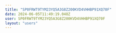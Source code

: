 ```yaml
---
title: "SP0FRWT9TYM23YQ5A3G8Z200KVD4VHHBP91XQ70F"
date: 2024-06-05T11:49:19.048Z
user: SP0FRWT9TYM23YQ5A3G8Z200KVD4VHHBP91XQ70F
layout: "users"
---
```

    